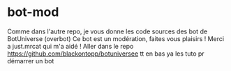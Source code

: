 # bot-mod
Comme dans l'autre repo, je vous donne les code sources des bot de BotUniverse (overbot) Ce bot est un modération, faites vous plaisirs ! Merci a just.mrcat qui m'a aidé ! Aller dans le repo https://github.com/blackontopp/botuniversee tt en bas ya les tuto pr démarrer un bot
